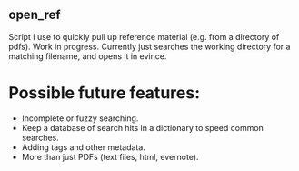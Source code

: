 ## open_ref ##

Script I use to quickly pull up reference material (e.g. from a directory of
pdfs). Work in progress. Currently just searches the working directory for a
matching filename, and opens it in evince.

# Possible future features: #
 * Incomplete or fuzzy searching.
 * Keep a database of search hits in a dictionary to speed common searches.
 * Adding tags and other metadata.
 * More than just PDFs (text files, html, evernote).
